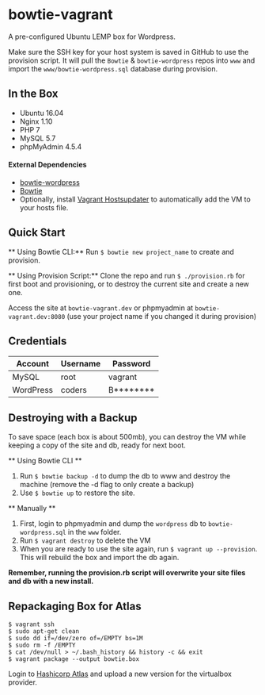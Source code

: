 # bowtie-vagrant

A pre-configured Ubuntu LEMP box for Wordpress.

Make sure the SSH key for your host system is saved in GitHub to use the provision script. It will pull the `Bowtie` & `bowtie-wordpress` repos into `www` and import the `www/bowtie-wordpress.sql` database during provision.

## In the Box
- Ubuntu 16.04
- Nginx 1.10
- PHP 7
- MySQL 5.7
- phpMyAdmin 4.5.4

#### External Dependencies

- [bowtie-wordpress](https://github.com/theinfiniteagency/bowtie-wordpress)
- [Bowtie](https://github.com/theinfiniteagency/bowtie)
- Optionally, install [Vagrant Hostsupdater](https://github.com/cogitatio/vagrant-hostsupdater) to automatically add the VM to your hosts file.

## Quick Start

** Using Bowtie CLI:** Run `$ bowtie new project_name` to create and provision.

** Using Provision Script:** Clone the repo and run `$ ./provision.rb` for first boot and provisioning, or to destroy the current site and create a new one.

Access the site at `bowtie-vagrant.dev` or phpmyadmin at `bowtie-vagrant.dev:8080` (use your project name if you changed it during provision)

## Credentials

Account     | Username  | Password
------------|-----------|---------
MySQL       | root      | vagrant
WordPress   | coders    | B********

## Destroying with a Backup

To save space (each box is about 500mb), you can destroy the VM while keeping a copy of the site and db, ready for next boot.

** Using Bowtie CLI **

1. Run `$ bowtie backup -d` to dump the db to www and destroy the machine (remove the -d flag to only create a backup)
3. Use `$ bowtie up` to restore the site.

** Manually **

1. First, login to phpmyadmin and dump the `wordpress` db to `bowtie-wordpress.sql` in the `www` folder.
2. Run `$ vagrant destroy` to delete the VM
3. When you are ready to use the site again, run `$ vagrant up --provision`. This will rebuild the box and import the db again.

**Remember, running the provision.rb script will overwrite your site files and db with a new install.**

## Repackaging Box for Atlas

```
$ vagrant ssh
$ sudo apt-get clean
$ sudo dd if=/dev/zero of=/EMPTY bs=1M
$ sudo rm -f /EMPTY
$ cat /dev/null > ~/.bash_history && history -c && exit
$ vagrant package --output bowtie.box
```

Login to [Hashicorp Atlas](https://atlas.hashicorp.com/) and upload a new version for the virtualbox provider.
